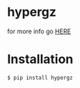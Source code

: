 # hypergz

for more info go [HERE](https://github.com/AmitSheer/hypergz)

# Installation
``` sh
$ pip install hypergz
```

